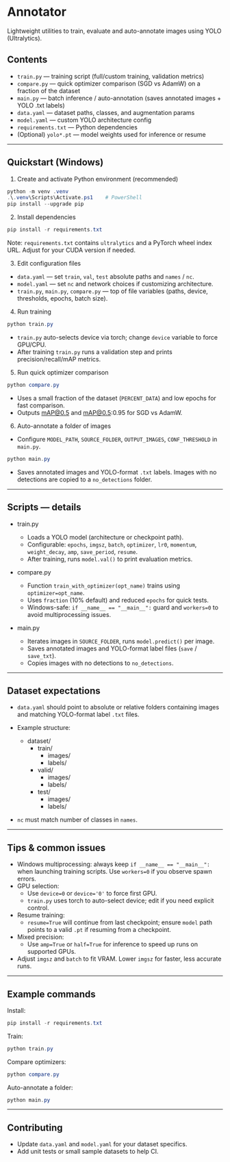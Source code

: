 # Annotator

Lightweight utilities to train, evaluate and auto-annotate images using YOLO (Ultralytics).


## Contents

- `train.py` — training script (full/custom training, validation metrics)
- `compare.py` — quick optimizer comparison (SGD vs AdamW) on a fraction of the dataset
- `main.py` — batch inference / auto-annotation (saves annotated images + YOLO .txt labels)
- `data.yaml` — dataset paths, classes, and augmentation params
- `model.yaml` — custom YOLO architecture config
- `requirements.txt` — Python dependencies
- (Optional) `yolo*.pt` — model weights used for inference or resume

---

## Quickstart (Windows)

1. Create and activate Python environment (recommended)
```powershell
python -m venv .venv
.\.venv\Scripts\Activate.ps1    # PowerShell
pip install --upgrade pip
```

2. Install dependencies
```powershell
pip install -r requirements.txt
```
Note: `requirements.txt` contains `ultralytics` and a PyTorch wheel index URL. Adjust for your CUDA version if needed.

3. Edit configuration files
- `data.yaml` — set `train`, `val`, `test` absolute paths and `names` / `nc`.
- `model.yaml` — set `nc` and network choices if customizing architecture.
- `train.py`, `main.py`, `compare.py` — top of file variables (paths, device, thresholds, epochs, batch size).

4. Run training
```powershell
python train.py
```
- `train.py` auto-selects device via torch; change `device` variable to force GPU/CPU.
- After training `train.py` runs a validation step and prints precision/recall/mAP metrics.

5. Run quick optimizer comparison
```powershell
python compare.py
```
- Uses a small fraction of the dataset (`PERCENT_DATA`) and low epochs for fast comparison.
- Outputs mAP@0.5 and mAP@0.5:0.95 for SGD vs AdamW.

6. Auto-annotate a folder of images
- Configure `MODEL_PATH`, `SOURCE_FOLDER`, `OUTPUT_IMAGES`, `CONF_THRESHOLD` in `main.py`.
```powershell
python main.py
```
- Saves annotated images and YOLO-format `.txt` labels. Images with no detections are copied to a `no_detections` folder.

---

## Scripts — details

- train.py
  - Loads a YOLO model (architecture or checkpoint path).
  - Configurable: `epochs`, `imgsz`, `batch`, `optimizer`, `lr0`, `momentum`, `weight_decay`, `amp`, `save_period`, `resume`.
  - After training, runs `model.val()` to print evaluation metrics.

- compare.py
  - Function `train_with_optimizer(opt_name)` trains using `optimizer=opt_name`.
  - Uses `fraction` (10% default) and reduced `epochs` for quick tests.
  - Windows-safe: `if __name__ == "__main__":` guard and `workers=0` to avoid multiprocessing issues.

- main.py
  - Iterates images in `SOURCE_FOLDER`, runs `model.predict()` per image.
  - Saves annotated images and YOLO-format label files (`save` / `save_txt`).
  - Copies images with no detections to `no_detections`.

---

## Dataset expectations

- `data.yaml` should point to absolute or relative folders containing images and matching YOLO-format label `.txt` files.
- Example structure:
  - dataset/
    - train/
      - images/
      - labels/
    - valid/
      - images/
      - labels/
    - test/
      - images/
      - labels/

- `nc` must match number of classes in `names`.

---

## Tips & common issues

- Windows multiprocessing: always keep `if __name__ == "__main__":` when launching training scripts. Use `workers=0` if you observe spawn errors.
- GPU selection:
  - Use `device=0` or `device='0'` to force first GPU.
  - `train.py` uses torch to auto-select device; edit if you need explicit control.
- Resume training:
  - `resume=True` will continue from last checkpoint; ensure `model` path points to a valid `.pt` if resuming from a checkpoint.
- Mixed precision:
  - Use `amp=True` or `half=True` for inference to speed up runs on supported GPUs.
- Adjust `imgsz` and `batch` to fit VRAM. Lower `imgsz` for faster, less accurate runs.

---

## Example commands

Install:
```powershell
pip install -r requirements.txt
```

Train:
```powershell
python train.py
```

Compare optimizers:
```powershell
python compare.py
```

Auto-annotate a folder:
```powershell
python main.py
```

---

## Contributing

- Update `data.yaml` and `model.yaml` for your dataset specifics.
- Add unit tests or small sample datasets to help CI.